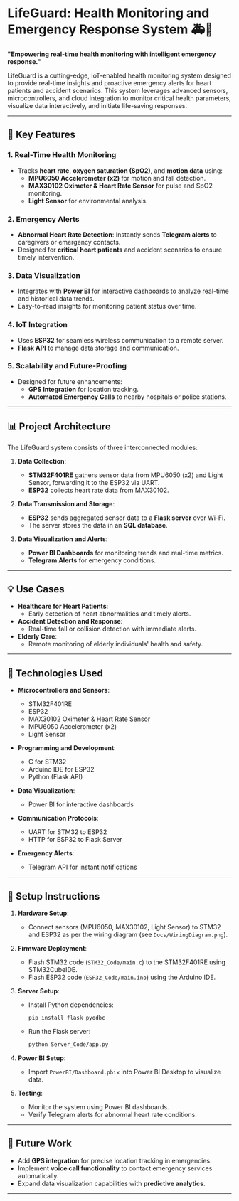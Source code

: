 # LifeGuard: Health Monitoring and Emergency Response System 🚑💓

**"Empowering real-time health monitoring with intelligent emergency response."**

LifeGuard is a cutting-edge, IoT-enabled health monitoring system designed to provide real-time insights and proactive emergency alerts for heart patients and accident scenarios. This system leverages advanced sensors, microcontrollers, and cloud integration to monitor critical health parameters, visualize data interactively, and initiate life-saving responses.

---

## 🌟 **Key Features**

### 1. **Real-Time Health Monitoring**
- Tracks **heart rate**, **oxygen saturation (SpO2)**, and **motion data** using:
  - **MPU6050 Accelerometer (x2)** for motion and fall detection.
  - **MAX30102 Oximeter & Heart Rate Sensor** for pulse and SpO2 monitoring.
  - **Light Sensor** for environmental analysis.

### 2. **Emergency Alerts**
- **Abnormal Heart Rate Detection**: Instantly sends **Telegram alerts** to caregivers or emergency contacts.
- Designed for **critical heart patients** and accident scenarios to ensure timely intervention.

### 3. **Data Visualization**
- Integrates with **Power BI** for interactive dashboards to analyze real-time and historical data trends.
- Easy-to-read insights for monitoring patient status over time.

### 4. **IoT Integration**
- Uses **ESP32** for seamless wireless communication to a remote server.
- **Flask API** to manage data storage and communication.

### 5. **Scalability and Future-Proofing**
- Designed for future enhancements:
  - **GPS Integration** for location tracking.
  - **Automated Emergency Calls** to nearby hospitals or police stations.

---

## 📊 **Project Architecture**

The LifeGuard system consists of three interconnected modules:

1. **Data Collection**:  
   - **STM32F401RE** gathers sensor data from MPU6050 (x2) and Light Sensor, forwarding it to the ESP32 via UART.
   - **ESP32** collects heart rate data from MAX30102.

2. **Data Transmission and Storage**:  
   - **ESP32** sends aggregated sensor data to a **Flask server** over Wi-Fi.
   - The server stores the data in an **SQL database**.

3. **Data Visualization and Alerts**:  
   - **Power BI Dashboards** for monitoring trends and real-time metrics.
   - **Telegram Alerts** for emergency conditions.

---

## 💡 **Use Cases**
- **Healthcare for Heart Patients**:
  - Early detection of heart abnormalities and timely alerts.
- **Accident Detection and Response**:
  - Real-time fall or collision detection with immediate alerts.
- **Elderly Care**:
  - Remote monitoring of elderly individuals' health and safety.

---

## 🚀 **Technologies Used**

- **Microcontrollers and Sensors**:
  - STM32F401RE
  - ESP32
  - MAX30102 Oximeter & Heart Rate Sensor
  - MPU6050 Accelerometer (x2)
  - Light Sensor

- **Programming and Development**:
  - C for STM32
  - Arduino IDE for ESP32
  - Python (Flask API)

- **Data Visualization**:
  - Power BI for interactive dashboards

- **Communication Protocols**:
  - UART for STM32 to ESP32
  - HTTP for ESP32 to Flask Server

- **Emergency Alerts**:
  - Telegram API for instant notifications

---

## 🔧 **Setup Instructions**

1. **Hardware Setup**:
   - Connect sensors (MPU6050, MAX30102, Light Sensor) to STM32 and ESP32 as per the wiring diagram (see `Docs/WiringDiagram.png`).

2. **Firmware Deployment**:
   - Flash STM32 code (`STM32_Code/main.c`) to the STM32F401RE using STM32CubeIDE.
   - Flash ESP32 code (`ESP32_Code/main.ino`) using the Arduino IDE.

3. **Server Setup**:
   - Install Python dependencies:
     ```bash
     pip install flask pyodbc
     ```
   - Run the Flask server:
     ```bash
     python Server_Code/app.py
     ```

4. **Power BI Setup**:
   - Import `PowerBI/Dashboard.pbix` into Power BI Desktop to visualize data.

5. **Testing**:
   - Monitor the system using Power BI dashboards.
   - Verify Telegram alerts for abnormal heart rate conditions.

---

## 🔧 **Future Work**
- Add **GPS integration** for precise location tracking in emergencies.
- Implement **voice call functionality** to contact emergency services automatically.
- Expand data visualization capabilities with **predictive analytics**.

---

